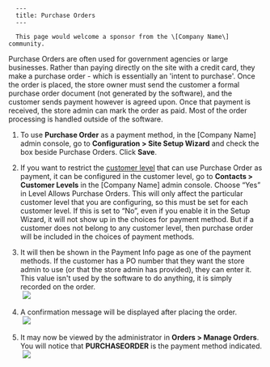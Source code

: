 
      ---
      title: Purchase Orders
      ---

      This page would welcome a sponsor from the \[Company Name\] community.  
Purchase Orders are often used for government agencies or large businesses. Rather than paying directly on the site with a credit card, they make a purchase order - which is essentially an 'intent to purchase'. Once the order is placed, the store owner must send the customer a formal purchase order document (not generated by the software), and the customer sends payment however is agreed upon. Once that payment is received, the store admin can mark the order as paid. Most of the order processing is handled outside of the software.

1.  To use **Purchase Order** as a payment method, in the \[Company Name\] admin console, go to **Configuration > Site Setup Wizard** and check the box beside Purchase Orders. Click **Save**.  
      
    
2.  If you want to restrict the [customer level](default.aspx?pageid=customer_levels) that can use Purchase Order as payment, it can be configured in the customer level, go to **Contacts > Customer Levels** in the \[Company Name\] admin console. Choose “Yes” in Level Allows Purchase Orders. This will only affect the particular customer level that you are configuring, so this must be set for each customer level. If this is set to “No”, even if you enable it in the Setup Wizard, it will not show up in the choices for payment method. But if a customer does not belong to any customer level, then purchase order will be included in the choices of payment methods.  
      
    
3.  It will then be shown in the Payment Info page as one of the payment methods. If the customer has a PO number that they want the store admin to use (or that the store admin has provided), they can enter it. This value isn't used by the software to do anything, it is simply recorded on the order.  
     ![](images/1416245701089.png)  
      
    
4.  A confirmation message will be displayed after placing the order.  
     ![](images/1416245775266.png)  
      
    
5.  It may now be viewed by the administrator in **Orders > Manage Orders**. You will notice that **PURCHASEORDER** is the payment method indicated.  
     ![](images/1416245802317.png)
      